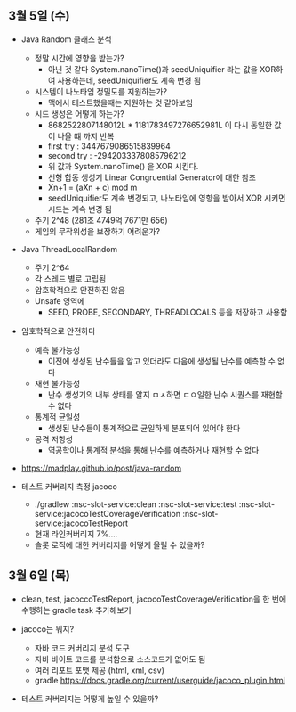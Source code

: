 
## 3월 5일 (수)

- Java Random 클래스 분석
	- 정말 시간에 영향을 받는가?
		- 아닌 것 같다 System.nanoTime()과 seedUniquifier 라는 값을 XOR하여 사용하는데, seedUniquifier도 계속 변경 됨
	- 시스템이 나노타임 정밀도를 지원하는가?
		- 맥에서 테스트했을때는 지원하는 것 같아보임
	- 시드 생성은 어떻게 하는가?
		- 8682522807148012L  * 1181783497276652981L 이 다시 동일한 값이 나올 떄 까지 반복
		- first try : 3447679086515839964
		- second try : -2942033378085796212
		- 위 값과 System.nanoTime() 을 XOR 시킨다.
		- 선형 합동 생성기 Linear Congruential Generator에 대한 참조
		- Xn+1 = (aXn + c) mod m
		- seedUniquifier도 계속 변경되고, 나노타임에 영향을 받아서 XOR 시키면 시드는 계속 변경 됨
	- 주기 2^48 (281조 4749억 7671만 656)
	- 게임의 무작위성을 보장하기 어려운가?

- Java ThreadLocalRandom
	- 주기 2^64
	- 각 스레드 별로 고립됨
	- 암호학적으로 안전하진 않음
	- Unsafe 영역에
		- SEED, PROBE, SECONDARY, THREADLOCALS 등을 저장하고 사용함

- 암호학적으로 안전하다
	- 예측 불가능성
		- 이전에 생성된 난수들을 알고 있더라도 다음에 생성될 난수를 예측할 수 없다
	- 재현 불가능성
		- 난수 생성기의 내부 상태를 알지 ㅁㅅ하면 ㄷㅇ일한 난수 시퀀스를 재현할 수 없다
	- 통계적 균일성
		- 생성된 난수들이 통계적으로 균일하게 분포되어 있어야 한다
	- 공격 저항성
		- 역공학이나 통계적 분석을 통해 난수를 예측하거나 재현할 수 없다

- https://madplay.github.io/post/java-random


- 테스트 커버리지 측정 jacoco
	- ./gradlew :nsc-slot-service:clean :nsc-slot-service:test :nsc-slot-service:jacocoTestCoverageVerification :nsc-slot-service:jacocoTestReport 
	- 현재 라인커버리지 7%....
	- 슬롯 로직에 대한 커버리지를 어떻게 올릴 수 있을까?


## 3월 6일 (목)

- clean, test, jacoccoTestReport, jacocoTestCoverageVerification을 한 번에 수행하는 gradle task 추가해보기

- jacoco는 뭐지?
	- 자바 코드 커버리지 분석 도구
	- 자바 바이트 코드를 분석함으로 소스코드가 없어도 됨
	- 여러 리포트 포맷 제공 (html, xml, csv)
	- gradle https://docs.gradle.org/current/userguide/jacoco_plugin.html

- 테스트 커버리지는 어떻게 높일 수 있을까?

